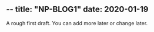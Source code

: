 --
title: "NP-BLOG1"
date: 2020-01-19
--
A rough first draft.
You can add more later or change later.
